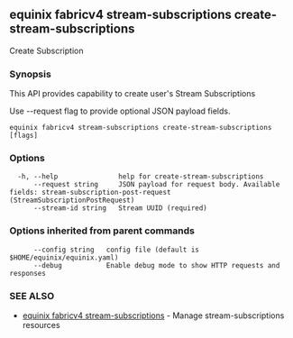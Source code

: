 ## equinix fabricv4 stream-subscriptions create-stream-subscriptions

Create Subscription

### Synopsis

This API provides capability to create user's Stream Subscriptions

Use --request flag to provide optional JSON payload fields.

```
equinix fabricv4 stream-subscriptions create-stream-subscriptions [flags]
```

### Options

```
  -h, --help               help for create-stream-subscriptions
      --request string     JSON payload for request body. Available fields: stream-subscription-post-request (StreamSubscriptionPostRequest)
      --stream-id string   Stream UUID (required)
```

### Options inherited from parent commands

```
      --config string   config file (default is $HOME/equinix/equinix.yaml)
      --debug           Enable debug mode to show HTTP requests and responses
```

### SEE ALSO

* [equinix fabricv4 stream-subscriptions](equinix_fabricv4_stream-subscriptions.md)	 - Manage stream-subscriptions resources

